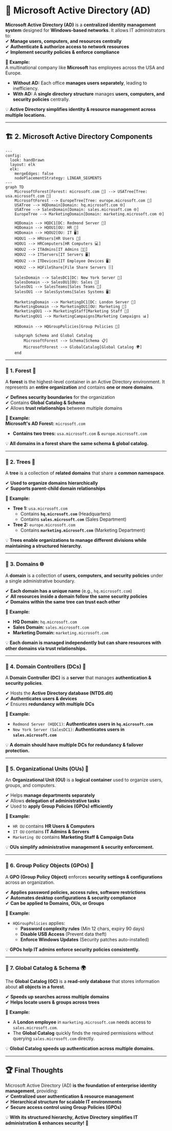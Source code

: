 # 🔐 **Microsoft Active Directory (AD)**

**Microsoft Active Directory (AD)** is a **centralized identity management system** designed for **Windows-based networks**. It allows IT administrators to:  
✔ **Manage users, computers, and resources centrally**  
✔ **Authenticate & authorize access to network resources**  
✔ **Implement security policies & enforce compliance**

🔹 **Example:**  
A multinational company like **Microsoft** has employees across the USA and Europe.

- **Without AD:** Each office **manages users separately**, leading to inefficiency.
- **With AD:** A **single directory structure** manages **users, computers, and security policies** centrally.

💡 **Active Directory simplifies identity & resource management across multiple locations.**

---

## 🏗️ **2. Microsoft Active Directory Components**

```mermaid
---
config:
  look: handDrawn
  layout: elk
  elk:
    mergeEdges: false
    nodePlacementStrategy: LINEAR_SEGMENTS
---
graph TD
    MicrosoftForest[Forest: microsoft.com 🌳] --> USATree[Tree: usa.microsoft.com 🌳]
    MicrosoftForest --> EuropeTree[Tree: europe.microsoft.com 🌳]
    USATree --> HQDomain[Domain: hq.microsoft.com 🌐]
    USATree --> SalesDomain[Domain: sales.microsoft.com 🌐]
    EuropeTree --> MarketingDomain[Domain: marketing.microsoft.com 🌐]

    HQDomain --> HQDC1[DC: Redmond Server 📡]
    HQDomain --> HQOU1[OU: HR 🏢]
    HQDomain --> HQOU2[OU: IT 🖥️]
    HQOU1 --> HRUsers[HR Users 👥]
    HQOU1 --> HRComputers[HR Computers 💻]
    HQOU2 --> ITAdmins[IT Admins 👨‍💻]
    HQOU2 --> ITServers[IT Servers 🖥️]
    HQOU2 --> ITDevices[IT Employee Devices 🖥️]
    HQOU2 --> HQFileShare[File Share Servers 🗄️]

    SalesDomain --> SalesDC1[DC: New York Server 📡]
    SalesDomain --> SalesOU1[OU: Sales 💼]
    SalesOU1 --> SalesTeams[Sales Teams 💼]
    SalesOU1 --> SalesSystems[Sales Systems 🖥️]

    MarketingDomain --> MarketingDC1[DC: London Server 📡]
    MarketingDomain --> MarketingOU1[OU: Marketing 📢]
    MarketingOU1 --> MarketingStaff[Marketing Staff 📢]
    MarketingOU1 --> MarketingCampaigns[Marketing Campaigns 📊]

    HQDomain --> HQGroupPolicies[Group Policies 📜]

    subgraph Schema and Global Catalog
        MicrosoftForest --> Schema[Schema 📋]
        MicrosoftForest --> GlobalCatalog[Global Catalog 🌍]
    end
```

---

### **🔹 1. Forest 🌳**

A **forest** is the highest-level container in an Active Directory environment. It represents an **entire organization** and contains **one or more domains**.

✔ **Defines security boundaries** for the organization  
✔ Contains **Global Catalog & Schema**  
✔ Allows **trust relationships** between multiple domains

🔹 **Example:**  
**Microsoft's AD Forest:** `microsoft.com`

- **Contains two trees:** `usa.microsoft.com` & `europe.microsoft.com`

💡 **All domains in a forest share the same schema & global catalog.**

---

### **🔹 2. Trees 🌲**

A **tree** is a collection of **related domains** that share a **common namespace**.

✔ **Used to organize domains hierarchically**  
✔ **Supports parent-child domain relationships**

🔹 **Example:**

- **Tree 1:** `usa.microsoft.com`
  - Contains **`hq.microsoft.com`** (Headquarters)
  - Contains **`sales.microsoft.com`** (Sales Department)
- **Tree 2:** `europe.microsoft.com`
  - Contains **`marketing.microsoft.com`** (Marketing Department)

💡 **Trees enable organizations to manage different divisions while maintaining a structured hierarchy.**

---

### **🔹 3. Domains 🌐**

A **domain** is a collection of **users, computers, and security policies** under a single administrative boundary.

✔ **Each domain has a unique name** (e.g., `hq.microsoft.com`)  
✔ **All resources inside a domain follow the same security policies**  
✔ **Domains within the same tree can trust each other**

🔹 **Example:**

- **HQ Domain:** `hq.microsoft.com`
- **Sales Domain:** `sales.microsoft.com`
- **Marketing Domain:** `marketing.microsoft.com`

💡 **Each domain is managed independently but can share resources with other domains via trust relationships.**

---

### **🔹 4. Domain Controllers (DCs) 📡**

A **Domain Controller (DC)** is a **server** that manages **authentication & security policies**.

✔ Hosts the **Active Directory database (NTDS.dit)**  
✔ **Authenticates users & devices**  
✔ Ensures **redundancy with multiple DCs**

🔹 **Example:**

- `Redmond Server (HQDC1)`: **Authenticates users in `hq.microsoft.com`**
- `New York Server (SalesDC1)`: **Authenticates users in `sales.microsoft.com`**

💡 **A domain should have multiple DCs for redundancy & failover protection.**

---

### **🔹 5. Organizational Units (OUs) 🏢**

An **Organizational Unit (OU)** is a **logical container** used to organize users, groups, and computers.

✔ Helps **manage departments separately**  
✔ Allows **delegation of administrative tasks**  
✔ Used to **apply Group Policies (GPOs) efficiently**

🔹 **Example:**

- `HR OU` contains **HR Users & Computers**
- `IT OU` contains **IT Admins & Servers**
- `Marketing OU` contains **Marketing Staff & Campaign Data**

💡 **OUs simplify administrative management & security enforcement.**

---

### **🔹 6. Group Policy Objects (GPOs) 📜**

A **GPO (Group Policy Object)** enforces **security settings & configurations** across an organization.

✔ **Applies password policies, access rules, software restrictions**  
✔ **Automates desktop configurations & security compliance**  
✔ **Can be applied to Domains, OUs, or Groups**

🔹 **Example:**

- `HQGroupPolicies` applies:
  - **Password complexity rules** (Min 12 chars, expiry 90 days)
  - **Disable USB Access** (Prevent data theft)
  - **Enforce Windows Updates** (Security patches auto-installed)

💡 **GPOs help IT admins enforce security policies consistently.**

---

### **🔹 7. Global Catalog & Schema 🌍**

The **Global Catalog (GC)** is a **read-only database** that stores information about **all objects in a forest**.

✔ **Speeds up searches across multiple domains**  
✔ **Helps locate users & groups across trees**

🔹 **Example:**

- A **London employee** in `marketing.microsoft.com` needs access to `sales.microsoft.com`.
- The **Global Catalog** quickly finds the required permissions without querying `sales.microsoft.com` directly.

💡 **Global Catalog speeds up authentication across multiple domains.**

---

## 🏆 **Final Thoughts**

Microsoft Active Directory (AD) **is the foundation of enterprise identity management**, providing:  
✔ **Centralized user authentication & resource management**  
✔ **Hierarchical structure for scalable IT environments**  
✔ **Secure access control using Group Policies (GPOs)**

💡 **With its structured hierarchy, Active Directory simplifies IT administration & enhances security!** 🚀
